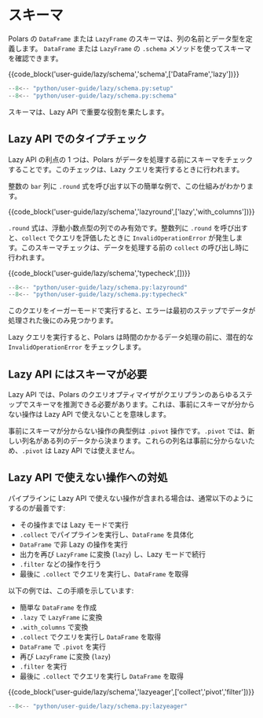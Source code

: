 # スキーマ

Polars の `DataFrame` または `LazyFrame` のスキーマは、列の名前とデータ型を定義します。 `DataFrame` または `LazyFrame` の `.schema` メソッドを使ってスキーマを確認できます。

{{code_block('user-guide/lazy/schema','schema',['DataFrame','lazy'])}}

```python exec="on" result="text" session="user-guide/lazy/schemas"
--8<-- "python/user-guide/lazy/schema.py:setup"
--8<-- "python/user-guide/lazy/schema.py:schema"
```

スキーマは、Lazy API で重要な役割を果たします。

## Lazy API でのタイプチェック

Lazy API の利点の 1 つは、Polars がデータを処理する前にスキーマをチェックすることです。このチェックは、Lazy クエリを実行するときに行われます。

整数の `bar` 列に `.round` 式を呼び出す以下の簡単な例で、この仕組みがわかります。

{{code_block('user-guide/lazy/schema','lazyround',['lazy','with_columns'])}}

`.round` 式は、浮動小数点型の列でのみ有効です。整数列に `.round` を呼び出すと、`collect` でクエリを評価したときに `InvalidOperationError` が発生します。このスキーマチェックは、データを処理する前の `collect` の呼び出し時に行われます。

{{code_block('user-guide/lazy/schema','typecheck',[])}}

```python exec="on" result="text" session="user-guide/lazy/schemas"
--8<-- "python/user-guide/lazy/schema.py:lazyround"
--8<-- "python/user-guide/lazy/schema.py:typecheck"
```

このクエリをイーガーモードで実行すると、エラーは最初のステップでデータが処理された後にのみ見つかります。

Lazy クエリを実行すると、Polars は時間のかかるデータ処理の前に、潜在的な `InvalidOperationError` をチェックします。

## Lazy API にはスキーマが必要

Lazy API では、Polars のクエリオプティマイザがクエリプランのあらゆるステップでスキーマを推測できる必要があります。これは、事前にスキーマが分からない操作は Lazy API で使えないことを意味します。

事前にスキーマが分からない操作の典型例は `.pivot` 操作です。`.pivot` では、新しい列名がある列のデータから決まります。これらの列名は事前に分からないため、`.pivot` は Lazy API では使えません。

## Lazy API で使えない操作への対処

パイプラインに Lazy API で使えない操作が含まれる場合は、通常以下のようにするのが最善です:

- その操作までは Lazy モードで実行
- `.collect` でパイプラインを実行し、`DataFrame` を具体化
- `DataFrame` で非 Lazy の操作を実行
- 出力を再び `LazyFrame` に変換 (`lazy`) し、Lazy モードで続行
- `.filter` などの操作を行う
- 最後に `.collect` でクエリを実行し、`DataFrame` を取得

以下の例では、この手順を示しています:

- 簡単な `DataFrame` を作成
- `.lazy` で `LazyFrame` に変換
- `.with_columns` で変換
- `.collect` でクエリを実行し `DataFrame` を取得
- `DataFrame` で `.pivot` を実行
- 再び `LazyFrame` に変換 (`lazy`)
- `.filter` を実行
- 最後に `.collect` でクエリを実行し `DataFrame` を取得

{{code_block('user-guide/lazy/schema','lazyeager',['collect','pivot','filter'])}}

```python exec="on" result="text" session="user-guide/lazy/schemas"
--8<-- "python/user-guide/lazy/schema.py:lazyeager"
```
